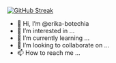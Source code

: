 [![GitHub Streak](https://streak-stats.demolab.com?user=erika-botechia&theme=synthwave&hide_border=true&border_radius=6.6&date_format=%5BY.%5Dn.j&card_width=506&border=ECFF35)](https://git.io/streak-stats)

- 👋 Hi, I’m @erika-botechia
- 👀 I’m interested in ...
- 🌱 I’m currently learning ...
- 💞️ I’m looking to collaborate on ...
- 📫 How to reach me ...

<!---
erika-botechia/erika-botechia is a ✨ special ✨ repository because its `README.md` (this file) appears on your GitHub profile.
You can click the Preview link to take a look at your changes.
--->
